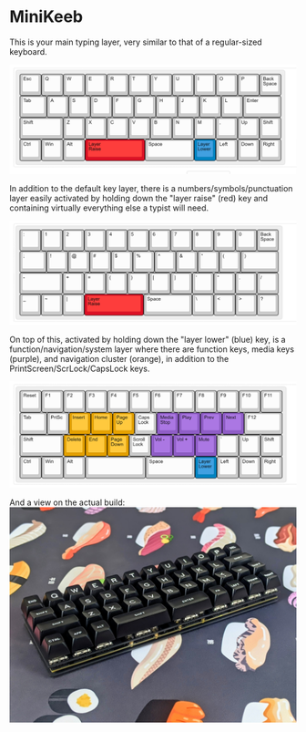 # MiniKeeb

This is your main typing layer, very similar to that of a regular-sized keyboard.

![layout](https://github.com/KeebCathedral/MiniKeeb/blob/main/main%20layer%20keymap.png)

In addition to the default key layer, there is a numbers/symbols/punctuation layer easily activated by holding down the "layer raise" (red) key and containing virtually everything else a typist will need.

![layout](https://github.com/KeebCathedral/MiniKeeb/blob/main/raise%20layer%20keymap.png)

On top of this, activated by holding down the "layer lower" (blue) key, is a function/navigation/system layer where there are function keys, media keys (purple), and navigation cluster (orange), in addition to the PrintScreen/ScrLock/CapsLock keys. 

![layout](https://github.com/KeebCathedral/MiniKeeb/blob/main/lower%20layer%20keymap.png)




And a view on the actual build:
![layout](https://github.com/KeebCathedral/MiniKeeb/blob/main/primary%20keyboard%20photo.jpg)

